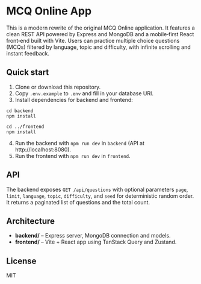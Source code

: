 # MCQ Online App

This is a modern rewrite of the original MCQ Online application. It features a clean REST API powered by Express and MongoDB and a mobile‑first React front‑end built with Vite. Users can practice multiple choice questions (MCQs) filtered by language, topic and difficulty, with infinite scrolling and instant feedback.

## Quick start

1. Clone or download this repository.
2. Copy `.env.example` to `.env` and fill in your database URI.
3. Install dependencies for backend and frontend:
```
cd backend
npm install

cd ../frontend
npm install
```
4. Run the backend with `npm run dev` in `backend` (API at http://localhost:8080).
5. Run the frontend with `npm run dev` in `frontend`.

## API

The backend exposes `GET /api/questions` with optional parameters `page`, `limit`, `language`, `topic`, `difficulty`, and `seed` for deterministic random order. It returns a paginated list of questions and the total count.

## Architecture

- **backend/** – Express server, MongoDB connection and models.
- **frontend/** – Vite + React app using TanStack Query and Zustand.

## License

MIT
